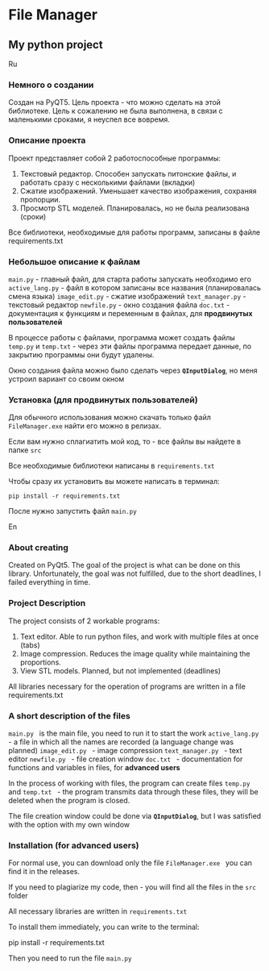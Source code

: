 # File Manager
## My python project


Ru
### Немного о создании
Создан на PyQT5. Цель проекта - что можно сделать на этой библиотеке.
Цель к сожалению не была выполнена, в связи с маленькими сроками, 
я неуспел все вовремя. 

### Описание проекта
Проект представляет собой 2 работоспособные программы: 
1. Текстовый редактор. Способен запускать питонские файлы,
и работать сразу с несколькими файлами (вкладки)
2. Сжатие изображений. Уменьшает качество изображения, сохраняя пропорции.
3. Просмотр STL моделей. Планировалась, но не была реализована (сроки)

Все библиотеки, необходимые для работы программ, записаны в файле requirements.txt


### Небольшое описание к файлам
`main.py` - главный файл, для старта работы запускать необходимо его
`active_lang.py` - файл в котором записаны все названия (планировалась смена языка)
`image_edit.py` - сжатие изображений
`text_manager.py` - текстовый редактор
`newfile.py` - окно создания файла
`doc.txt` - документация к функциям и переменным в файлах, для __продвинутых пользователей__

В процессе работы с файлами, программа может создать файлы `temp.py` и `temp.txt` - 
через эти файлы программа передает данные, по закрытию программы они будут удалены.

Окно создания файла можно было сделать через **`QInputDialog`**, но меня устроил
вариант со своим окном

### Установка (для продвинутых пользователей)

Для обычного использования можно скачать только файл `FileManager.exe` 
найти его можно в релизах.

Если вам нужно сплагиатить мой код, то - все файлы вы найдете в папке `src`

Все необходимые библиотеки написаны в `requirements.txt`

Чтобы сразу их установить вы можете написать в терминал:

    pip install -r requirements.txt

После нужно запустить файл `main.py`


En
### About creating
Created on PyQt5. The goal of the project is what can be done on this library.
Unfortunately, the goal was not fulfilled, due to the short deadlines, 
I failed everything in time. 

### Project Description
The project consists of 2 workable programs: 
1. Text editor. Able to run python files,
and work with multiple files at once (tabs)
2. Image compression. Reduces the image quality while maintaining the proportions.
3. View STL models. Planned, but not implemented (deadlines)

All libraries necessary for the operation of programs are written in a file requirements.txt


### A short description of the files
`main.py ` is the main file, you need to run it to start the work
`active_lang.py ` - a file in which all the names are recorded (a language change was planned)
`image_edit.py ` - image compression
`text_manager.py ` - text editor
`newfile.py ` - file creation window
`doc.txt ` - documentation for functions and variables in files, for __advanced users__

In the process of working with files, the program can create files `temp.py ` and `temp.txt ` -
the program transmits data through these files, they will be deleted when the program is closed.

The file creation window could be done via **`QInputDialog`**, but I was satisfied
with the option with my own window

### Installation (for advanced users)

For normal use, you can download only the file `FileManager.exe `
you can find it in the releases.

If you need to plagiarize my code, then - you will find all the files in the `src` folder

All necessary libraries are written in `requirements.txt `

To install them immediately, you can write to the terminal:

 pip install -r requirements.txt

Then you need to run the file `main.py `
